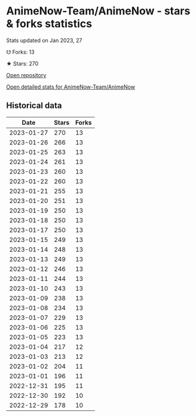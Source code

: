 # AnimeNow-Team/AnimeNow - stars & forks statistics

Stats updated on Jan 2023, 27

☋ Forks: 13

★ Stars: 270

[Open repository](https://github.com/AnimeNow-Team/AnimeNow)

[Open detailed stats for AnimeNow-Team/AnimeNow](https://reviewgithub.com/rep/AnimeNow-Team/AnimeNow)

## Historical data
| Date | Stars | Forks |
|------|-------|-------|
| 2023-01-27 | 270 | 13 | 
| 2023-01-26 | 266 | 13 | 
| 2023-01-25 | 263 | 13 | 
| 2023-01-24 | 261 | 13 | 
| 2023-01-23 | 260 | 13 | 
| 2023-01-22 | 260 | 13 | 
| 2023-01-21 | 255 | 13 | 
| 2023-01-20 | 251 | 13 | 
| 2023-01-19 | 250 | 13 | 
| 2023-01-18 | 250 | 13 | 
| 2023-01-17 | 250 | 13 | 
| 2023-01-15 | 249 | 13 | 
| 2023-01-14 | 248 | 13 | 
| 2023-01-13 | 249 | 13 | 
| 2023-01-12 | 246 | 13 | 
| 2023-01-11 | 244 | 13 | 
| 2023-01-10 | 243 | 13 | 
| 2023-01-09 | 238 | 13 | 
| 2023-01-08 | 234 | 13 | 
| 2023-01-07 | 229 | 13 | 
| 2023-01-06 | 225 | 13 | 
| 2023-01-05 | 223 | 13 | 
| 2023-01-04 | 217 | 12 | 
| 2023-01-03 | 213 | 12 | 
| 2023-01-02 | 204 | 11 | 
| 2023-01-01 | 196 | 11 | 
| 2022-12-31 | 195 | 11 | 
| 2022-12-30 | 192 | 10 | 
| 2022-12-29 | 178 | 10 | 

